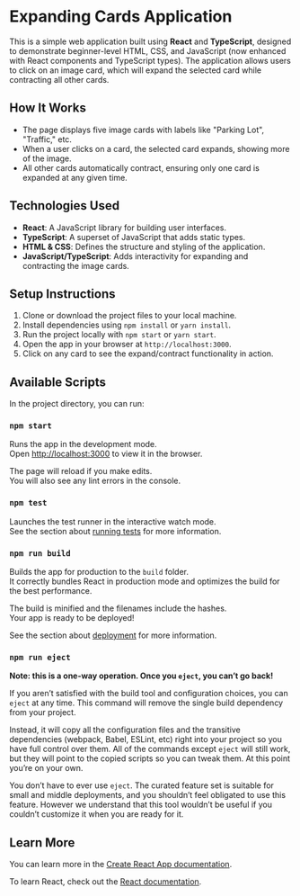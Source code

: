# Expanding Cards Application

This is a simple web application built using **React** and **TypeScript**, designed to demonstrate beginner-level HTML, CSS, and JavaScript (now enhanced with React components and TypeScript types). The application allows users to click on an image card, which will expand the selected card while contracting all other cards.

## How It Works

- The page displays five image cards with labels like "Parking Lot", "Traffic," etc.
- When a user clicks on a card, the selected card expands, showing more of the image.
- All other cards automatically contract, ensuring only one card is expanded at any given time.

## Technologies Used

- **React**: A JavaScript library for building user interfaces.
- **TypeScript**: A superset of JavaScript that adds static types.
- **HTML & CSS**: Defines the structure and styling of the application.
- **JavaScript/TypeScript**: Adds interactivity for expanding and contracting the image cards.

## Setup Instructions

1. Clone or download the project files to your local machine.
2. Install dependencies using `npm install` or `yarn install`.
3. Run the project locally with `npm start` or `yarn start`.
4. Open the app in your browser at `http://localhost:3000`.
5. Click on any card to see the expand/contract functionality in action.

## Available Scripts

In the project directory, you can run:

### `npm start`

Runs the app in the development mode.\
Open [http://localhost:3000](http://localhost:3000) to view it in the browser.

The page will reload if you make edits.\
You will also see any lint errors in the console.

### `npm test`

Launches the test runner in the interactive watch mode.\
See the section about [running tests](https://facebook.github.io/create-react-app/docs/running-tests) for more information.

### `npm run build`

Builds the app for production to the `build` folder.\
It correctly bundles React in production mode and optimizes the build for the best performance.

The build is minified and the filenames include the hashes.\
Your app is ready to be deployed!

See the section about [deployment](https://facebook.github.io/create-react-app/docs/deployment) for more information.

### `npm run eject`

**Note: this is a one-way operation. Once you `eject`, you can’t go back!**

If you aren’t satisfied with the build tool and configuration choices, you can `eject` at any time. This command will remove the single build dependency from your project.

Instead, it will copy all the configuration files and the transitive dependencies (webpack, Babel, ESLint, etc) right into your project so you have full control over them. All of the commands except `eject` will still work, but they will point to the copied scripts so you can tweak them. At this point you’re on your own.

You don’t have to ever use `eject`. The curated feature set is suitable for small and middle deployments, and you shouldn’t feel obligated to use this feature. However we understand that this tool wouldn’t be useful if you couldn’t customize it when you are ready for it.

## Learn More

You can learn more in the [Create React App documentation](https://facebook.github.io/create-react-app/docs/getting-started).

To learn React, check out the [React documentation](https://reactjs.org/).
